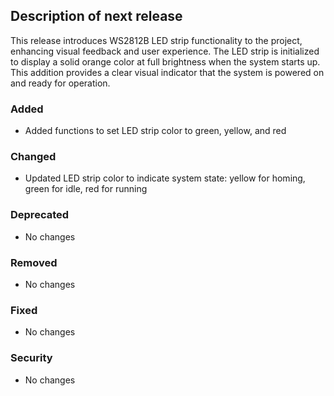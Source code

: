 ## Description of next release

This release introduces WS2812B LED strip functionality to the project, enhancing visual feedback and user experience. The LED strip is initialized to display a solid orange color at full brightness when the system starts up. This addition provides a clear visual indicator that the system is powered on and ready for operation.

### Added
- Added functions to set LED strip color to green, yellow, and red

### Changed
- Updated LED strip color to indicate system state: yellow for homing, green for idle, red for running

### Deprecated
- No changes

### Removed
- No changes

### Fixed
- No changes

### Security
- No changes
